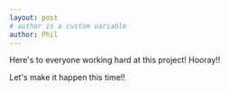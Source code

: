 ```yaml
---
layout: post
# author is a custom variable
author: Phil
---
```


Here's to everyone working hard at this project! Hooray!!

Let's make it happen this time!!
